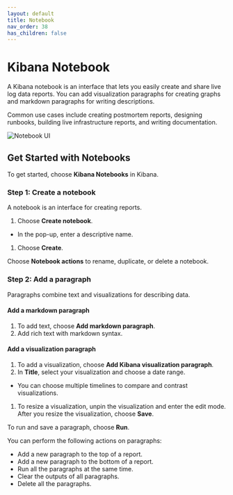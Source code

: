 ```yaml
---
layout: default
title: Notebook
nav_order: 38
has_children: false
---
```


# Kibana Notebook

A Kibana notebook is an interface that lets you easily create and share live log data reports.
You can add visualization paragraphs for creating graphs and markdown paragraphs for writing descriptions.

Common use cases include creating postmortem reports, designing runbooks, building live infrastructure reports, and writing documentation.

![Notebook UI](../images/kibana-notebooks.gif)

## Get Started with Notebooks

To get started, choose **Kibana Notebooks** in Kibana.

### Step 1: Create a notebook

A notebook is an interface for creating reports.

1. Choose **Create notebook**.
- In the pop-up, enter a descriptive name.
1. Choose **Create**.

Choose **Notebook actions** to rename, duplicate, or delete a notebook.

### Step 2: Add a paragraph

Paragraphs combine text and visualizations for describing data.

#### Add a markdown paragraph

1. To add text, choose **Add markdown paragraph**.
1. Add rich text with markdown syntax.

#### Add a visualization paragraph

1. To add a visualization, choose **Add Kibana visualization paragraph**.
1. In **Title**, select your visualization and choose a date range.
- You can choose multiple timelines to compare and contrast visualizations.
1. To resize a visualization, unpin the visualization and enter the edit mode. After you resize the visualization, choose **Save**.

To run and save a paragraph, choose **Run**.

You can perform the following actions on paragraphs:

- Add a new paragraph to the top of a report.
- Add a new paragraph to the bottom of a report.
- Run all the paragraphs at the same time.
- Clear the outputs of all paragraphs.
- Delete all the paragraphs.
